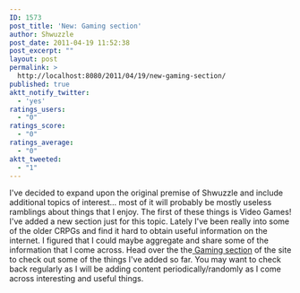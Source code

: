 ```yaml
---
ID: 1573
post_title: 'New: Gaming section'
author: Shwuzzle
post_date: 2011-04-19 11:52:38
post_excerpt: ""
layout: post
permalink: >
  http://localhost:8080/2011/04/19/new-gaming-section/
published: true
aktt_notify_twitter:
  - 'yes'
ratings_users:
  - "0"
ratings_score:
  - "0"
ratings_average:
  - "0"
aktt_tweeted:
  - "1"
---
```

I've decided to expand upon the original premise of Shwuzzle and include additional topics of interest... most of it will probably be mostly useless ramblings about things that I enjoy. The first of these things is Video Games! I've added a new section just for this topic. Lately I've been really into some of the older CRPGs and find it hard to obtain useful information on the internet. I figured that I could maybe aggregate and share some of the information that I come across. Head over the the<a href="http://www.shwuzzle.com/gaming"> Gaming section</a> of the site to check out some of the things I've added so far. You may want to check back regularly as I will be adding content periodically/randomly as I come across interesting and useful things.